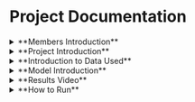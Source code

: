 # Project Documentation

<details>
  <summary>**Members Introduction**</summary>
<div markdown="1">
  - **John Doe**
    - Role: Project Manager
    - Responsibilities: Coordination and planning

  - **Jane Smith**
    - Role: Data Scientist
    - Responsibilities: Model development and evaluation

  <!-- Add more members as needed -->
<!div>
</details>

<details>
  <summary>**Project Introduction**</summary>

  This project aims to...

  <!-- Add more details about the project -->

</details>

<details>
  <summary>**Introduction to Data Used**</summary>

  The data utilized in this project includes...

  <!-- Add more details about the data -->

</details>

<details>
  <summary>**Model Introduction**</summary>

  - **Open Source Model**
    - Name: ModelXYZ
    - GitHub Repository: [Link](https://github.com/modelXYZ)
  
  - **Research Paper**
    - Title: "Title of the Paper"
    - Authors: Author1, Author2, ...
    - Link: [Paper Link](https://arxiv.org/12345)

  <!-- Add more details about the model -->

</details>

<details>
  <summary>**Results Video**</summary>

  [Link to Results Video](https://www.youtube.com/results_video)

</details>

<details>
  <summary>**How to Run**</summary>

  To run this project, follow these steps:

  1. Clone the repository: `git clone https://github.com/your/project.git`
  2. Install dependencies: `pip install -r requirements.txt`
  3. Run the main script: `python main.py`

  <!-- Add more instructions as needed -->

</details>
